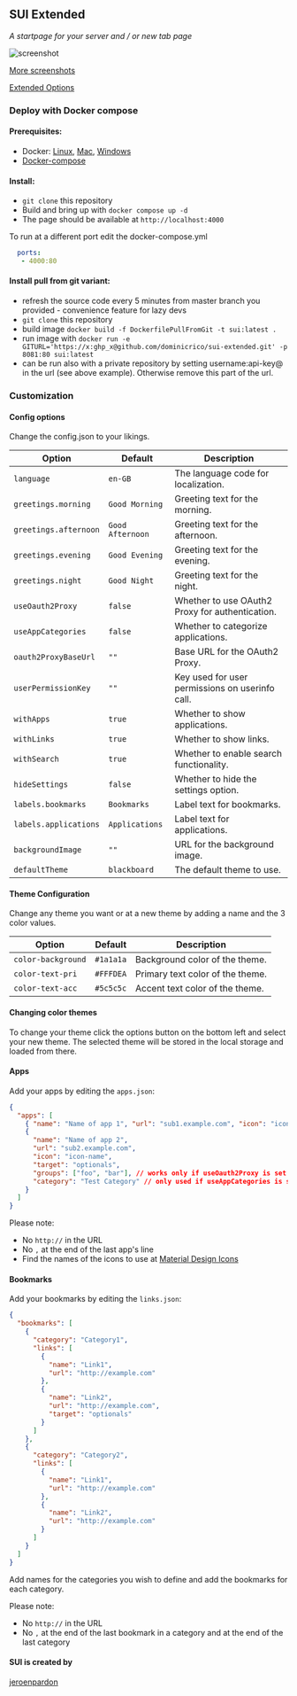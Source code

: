 ## SUI Extended

_A startpage for your server and / or new tab page_

![screenshot](https://i.imgur.com/J4d7Q3D.png)

[More screenshots](https://imgur.com/a/FDVRIyw)

[Extended Options](https://imgur.com/a/69CwxxW)

### Deploy with Docker compose

#### Prerequisites:

- Docker: [Linux](https://docs.docker.com/install/linux/docker-ce/debian/), [Mac](https://hub.docker.com/editions/community/docker-ce-desktop-mac), [Windows](https://hub.docker.com/editions/community/docker-ce-desktop-windows)
- [Docker-compose](https://docs.docker.com/compose/install/)

#### Install:

- `git clone` this repository
- Build and bring up with `docker compose up -d`
- The page should be available at `http://localhost:4000`

To run at a different port edit the docker-compose.yml
```yaml
  ports:
   - 4000:80
```

#### Install pull from git variant:

- refresh the source code every 5 minutes from master branch you provided - convenience feature for lazy devs
- `git clone` this repository
- build image `docker build -f DockerfilePullFromGit -t sui:latest .`
- run image with `docker run -e GITURL='https://x:ghp_x@github.com/dominicrico/sui-extended.git' -p 8081:80 sui:latest`
- can be run also with a private repository by setting username:api-key@ in the url (see above example). Otherwise remove this part of the url.

### Customization

#### Config options

Change the config.json to your likings.

| Option                | Default          | Description                                     |
| --------------------- | ---------------- | ----------------------------------------------- |
| `language`            | `en-GB`          | The language code for localization.             |
| `greetings.morning`   | `Good Morning`   | Greeting text for the morning.                  |
| `greetings.afternoon` | `Good Afternoon` | Greeting text for the afternoon.                |
| `greetings.evening`   | `Good Evening`   | Greeting text for the evening.                  |
| `greetings.night`     | `Good Night`     | Greeting text for the night.                    |
| `useOauth2Proxy`      | `false`          | Whether to use OAuth2 Proxy for authentication. |
| `useAppCategories`    | `false`          | Whether to categorize applications.             |
| `oauth2ProxyBaseUrl`  | `""`             | Base URL for the OAuth2 Proxy.                  |
| `userPermissionKey`   | `""`             | Key used for user permissions on userinfo call. |
| `withApps`            | `true`           | Whether to show applications.                   |
| `withLinks`           | `true`           | Whether to show links.                          |
| `withSearch`          | `true`           | Whether to enable search functionality.         |
| `hideSettings`        | `false`          | Whether to hide the settings option.            |
| `labels.bookmarks`    | `Bookmarks`      | Label text for bookmarks.                       |
| `labels.applications` | `Applications`   | Label text for applications.                    |
| `backgroundImage`     | `""`             | URL for the background image.                   |
| `defaultTheme`        | `blackboard`     | The default theme to use.                       |

#### Theme Configuration

Change any theme you want or at a new theme by adding a name and the 3 color values.

| Option             | Default   | Description                      |
| ------------------ | --------- | -------------------------------- |
| `color-background` | `#1a1a1a` | Background color of the theme.   |
| `color-text-pri`   | `#FFFDEA` | Primary text color of the theme. |
| `color-text-acc`   | `#5c5c5c` | Accent text color of the theme.  |

#### Changing color themes

To change your theme click the options button on the bottom left and select your new theme. The selected theme will be stored in the local storage and loaded from there.

#### Apps

Add your apps by editing the `apps.json`:

```json
{
  "apps": [
    { "name": "Name of app 1", "url": "sub1.example.com", "icon": "icon-name" },
    {
      "name": "Name of app 2",
      "url": "sub2.example.com",
      "icon": "icon-name",
      "target": "optionals",
      "groups": ["foo", "bar"], // works only if useOauth2Proxy is set to true
      "category": "Test Category" // only used if useAppCategories is set to true
    }
  ]
}
```

Please note:

- No `http://` in the URL
- No `,` at the end of the last app's line
- Find the names of the icons to use at [Material Design Icons](https://materialdesignicons.com/)

#### Bookmarks

Add your bookmarks by editing the `links.json`:

```json
{
  "bookmarks": [
    {
      "category": "Category1",
      "links": [
        {
          "name": "Link1",
          "url": "http://example.com"
        },
        {
          "name": "Link2",
          "url": "http://example.com",
          "target": "optionals"
        }
      ]
    },
    {
      "category": "Category2",
      "links": [
        {
          "name": "Link1",
          "url": "http://example.com"
        },
        {
          "name": "Link2",
          "url": "http://example.com"
        }
      ]
    }
  ]
}
```

Add names for the categories you wish to define and add the bookmarks for each category.

Please note:

- No `http://` in the URL
- No `,` at the end of the last bookmark in a category and at the end of the last category


#### SUI is created by
[jeroenpardon](https://github.com/jeroenpardon/sui)
